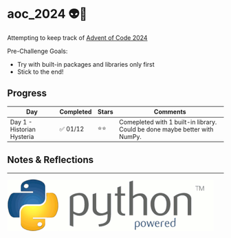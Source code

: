 # aoc_2024 👽🐍
 
Attempting to keep track of [Advent of Code 2024](https://adventofcode.com/)


Pre-Challenge Goals: 
- Try with built-in packages and libraries only first
- Stick to the end! 

## Progress 

| Day | Completed | Stars | Comments | 
|-----|-----------|-------|----------|
|Day 1 - Historian Hysteria | ✅ 01/12 | ⭐⭐ |Comepleted with 1 built-in library. Could be done maybe better with NumPy.|

## Notes & Reflections 

----

![](spinny_py_powered.gif)
